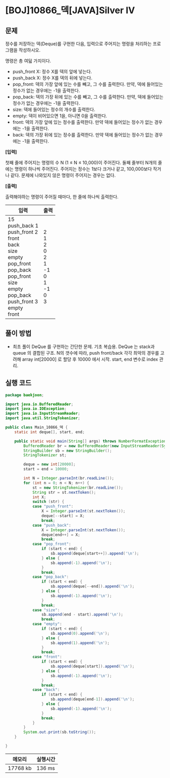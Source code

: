 # [BOJ]10866_덱[JAVA]Silver IV

## 문제

정수를 저장하는 덱(Deque)를 구현한 다음, 입력으로 주어지는 명령을 처리하는 프로그램을 작성하시오.

명령은 총 여덟 가지이다.

- push_front X: 정수 X를 덱의 앞에 넣는다.
- push_back X: 정수 X를 덱의 뒤에 넣는다.
- pop_front: 덱의 가장 앞에 있는 수를 빼고, 그 수를 출력한다. 만약, 덱에 들어있는 정수가 없는 경우에는 -1을 출력한다.
- pop_back: 덱의 가장 뒤에 있는 수를 빼고, 그 수를 출력한다. 만약, 덱에 들어있는 정수가 없는 경우에는 -1을 출력한다.
- size: 덱에 들어있는 정수의 개수를 출력한다.
- empty: 덱이 비어있으면 1을, 아니면 0을 출력한다.
- front: 덱의 가장 앞에 있는 정수를 출력한다. 만약 덱에 들어있는 정수가 없는 경우에는 -1을 출력한다.
- back: 덱의 가장 뒤에 있는 정수를 출력한다. 만약 덱에 들어있는 정수가 없는 경우에는 -1을 출력한다.


**[입력]**

첫째 줄에 주어지는 명령의 수 N (1 ≤ N ≤ 10,000)이 주어진다. 둘째 줄부터 N개의 줄에는 명령이 하나씩 주어진다. 주어지는 정수는 1보다 크거나 같고, 100,000보다 작거나 같다. 문제에 나와있지 않은 명령이 주어지는 경우는 없다.

**[출력]**

출력해야하는 명령이 주어질 때마다, 한 줄에 하나씩 출력한다.

| 입력                                                         | 출력                                                         |
| ------------------------------------------------------------ | ------------------------------------------------------------ |
| 15<br/>push_back 1<br/>push_front 2<br/>front<br/>back<br/>size<br/>empty<br/>pop_front<br/>pop_back<br/>pop_front<br/>size<br/>empty<br/>pop_back<br/>push_front 3<br/>empty<br/>front | 2<br/>1<br/>2<br/>0<br/>2<br/>1<br/>-1<br/>0<br/>1<br/>-1<br/>0<br/>3 |


## 풀이 방법

- 최초 풀이
  DeQue 를 구현하는 간단한 문제. 기초 복습용. DeQue 는 stack과 queue 의 결합된 구조.
  N의 갯수에 따라, push front/back 각각 최악의 경우를 고려해 array int[20000] 로 할당 후 10000 에서 시작. start, end 변수로 index 관리.

## 실행 코드

```java
package baekjoon;

import java.io.BufferedReader;
import java.io.IOException;
import java.io.InputStreamReader;
import java.util.StringTokenizer;

public class Main_10866_덱 {
	static int deque[], start, end;

	public static void main(String[] args) throws NumberFormatException, IOException {
		BufferedReader br = new BufferedReader(new InputStreamReader(System.in));
		StringBuilder sb = new StringBuilder();
		StringTokenizer st;

		deque = new int[20000];
		start = end = 10000;

		int N = Integer.parseInt(br.readLine());
		for (int n = 0; n < N; n++) {
			st = new StringTokenizer(br.readLine());
			String str = st.nextToken();
			int X;
			switch (str) {
			case "push_front":
				X = Integer.parseInt(st.nextToken());
				deque[--start] = X;
				break;
			case "push_back":
				X = Integer.parseInt(st.nextToken());
				deque[end++] = X;
				break;
			case "pop_front":
				if (start < end) {
					sb.append(deque[start++]).append('\n');
				} else {
					sb.append(-1).append('\n');
				}
				break;
			case "pop_back":
				if (start < end) {
					sb.append(deque[--end]).append('\n');
				} else {
					sb.append(-1).append('\n');
				}
				break;
			case "size":
				sb.append(end - start).append('\n');
				break;
			case "empty":
				if (start < end) {
					sb.append(0).append('\n');
				} else {
					sb.append(1).append('\n');
				}
				break;
			case "front":
				if (start < end) {
					sb.append(deque[start]).append('\n');
				} else {
					sb.append(-1).append('\n');
				}
				break;
			case "back":
				if (start < end) {
					sb.append(deque[end-1]).append('\n');
				} else {
					sb.append(-1).append('\n');
				}
				break;
			}
		}
		System.out.print(sb.toString());
	}

}

```

| 메모리   | 실행시간 |
| -------- | -------- |
| 17768 kb | 136 ms   |

